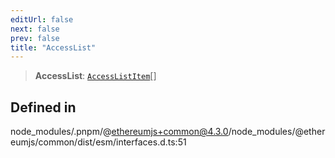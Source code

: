 ```yaml
---
editUrl: false
next: false
prev: false
title: "AccessList"
---
```


> **AccessList**: [`AccessListItem`](/reference/tevm/tx/type-aliases/accesslistitem/)[]

## Defined in

node\_modules/.pnpm/@ethereumjs+common@4.3.0/node\_modules/@ethereumjs/common/dist/esm/interfaces.d.ts:51

